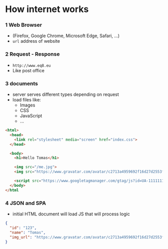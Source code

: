 # How internet works

### 1 Web Browser

* (Firefox, Google Chrome, Microsoft Edge, Safari, ...)
* `url` address of website


### 2 Request - Response

* `http://www.eq8.eu`
* Like post office

### 3 documents

* server serves different types depending on request
* load files like:
  * Images
  * CSS
  * JavaScript
  * ...


```html
<html>
  <head>
    <link rel="stylesheet" media="screen" href="index.css">
  </head>

  <body>
    <h1>Hello Tomas</h1>

    <img src="/me.jpg">
    <img src="https://www.gravatar.com/avatar/c2713a4959692f16d27d2553fb06cc4b.png?r=x&s=75">

    <script src="https://www.googletagmanager.com/gtag/js?id=UA-111111111-1"></script>
  </body>
</html
```

### 4 JSON and SPA

* initial HTML document will load JS that will process logic

```json
{
  "id": "123",
  "name": "Tomas",
  "img_url": "https://www.gravatar.com/avatar/c2713a4959692f16d27d2553fb06cc4b.png?r=x&s=75"
}
```
